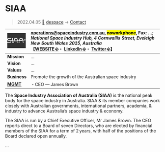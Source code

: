 # SIAA
> 2022.04.05 [🚀](../../../index/index.md) [despace](../index.md) → [Contact](../contact.md)

|[![](../f/contact/s/siaa_logo1_thumb.webp)](../f/contact/s/siaa_logo1.webp)|<operations@spaceindustry.com.au>, <mark>noworkphone</mark>, Fax: …;<br> *National Space Industry Hub, 4 Cornwallis Street, Eveleigh New South Wales 2015, Australia*<br> 【[WEBSITE ⎆](https://www.spaceindustry.com.au/)・ [LinkedIn ⎆](https://www.linkedin.com/company/spaceindustryaustralia/)・ [Twitter ⎆](https://twitter.com/spaceindustryoz)】|
|:-|:-|
|**Mission**|…|
|**Vision**|…|
|**Values**|…|
|**Business**|Promote the growth of the Australian space industry|
|**[MGMT](../mgmt.md)**|・CEO — James Brown|

The **Space Industry Association of Australia (SIAA)** is the national peak body for the space industry in Australia. SIAA & its member companies work closely with Australian governments, international partners, academia, & industry to advance Australia’s space industry & economy.

The SIAA is run by a Chief Executive Officer, Mr James Brown. The CEO reports direct to a Board of seven Directors, who are elected by financial members of the SIAA for a term of 2 years, with half of the positions of the Board declared open annually.

<p style="page-break-after:always"> </p>

…
